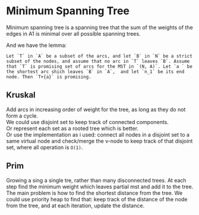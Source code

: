 # Minimum Spanning Tree
Minimum spanning tree is a spanning tree that the sum of the weights of the edges in A1 is minimal over all possible spanning trees.

And we have the lemma:

    Let `T` in `A` be a subset of the arcs, and let `B` in `N` be a strict subset of the nodes, and assume that no arc in `T` leaves `B`. Assume that `T` is promising set of arcs for the MST in `(N, A)`. Let `a ` be the shortest arc shich leaves `B` in `A`,  and let `n_1` be its end node. Then `T+{a}` is promising.

## Kruskal
Add arcs in increasing order of weight for the tree, as long as they do not form a cycle.  
We could use disjoint set to keep track of connected components.  
Or represent each set as a rooted tree which is better.  
Or use the implementation as i used: connect all nodes in a disjoint set to a same virtual node and check/merge the v-node to keep track of that disjoint set, where all operation is `O(1)`.

## Prim
Growing a sing a single tre, rather than many disconnected trees. At each step find the minimum weight which leaves partial mst and add it to the tree.  
The main problem is how to find the shortest distance from the tree. We could use priority heap to find that: keep track of the distance of the node from the tree, and at each iteration, update the distance.
